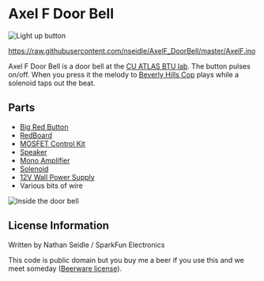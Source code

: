 Axel F Door Bell
=======

![Light up button](https://raw.githubusercontent.com/nseidle/AxelF_DoorBell/master/Button1.jpg)

https://raw.githubusercontent.com/nseidle/AxelF_DoorBell/master/AxelF.ino

Axel F Door Bell is a door bell at the [CU ATLAS BTU lab](http://atlas.colorado.edu/). The button pulses on/off. When you press it the melody to [Beverly Hills Cop](http://www.imdb.com/title/tt0086960/) plays while a solenoid taps out the beat.

Parts
-------------------

* [Big Red Button](https://www.sparkfun.com/products/9181)
* [RedBoard](https://www.sparkfun.com/products/12757)
* [MOSFET Control Kit](https://www.sparkfun.com/products/10256)
* [Speaker](https://www.sparkfun.com/products/9151)
* [Mono Amplifier](https://www.sparkfun.com/products/11044)
* [Solenoid](https://www.sparkfun.com/products/10391)
* [12V Wall Power Supply](https://www.sparkfun.com/products/9442)
* Various bits of wire

![Inside the door bell](https://raw.githubusercontent.com/nseidle/AxelF_DoorBell/master/Button2.jpg)


License Information
-------------------

Written by Nathan Seidle / SparkFun Electronics

This code is public domain but you buy me a beer if you use this and we meet someday ([Beerware license](http://en.wikipedia.org/wiki/Beerware)).

